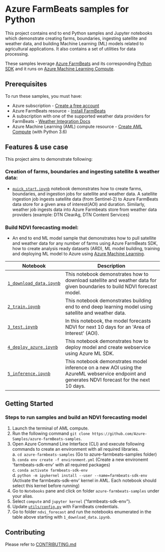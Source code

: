 # Azure FarmBeats samples for Python 

This project contains end to end Python samples and Jupyter notebooks which demonstrate creating farms, boundaries, ingesting satellite and weather data, and building Machine Learning (ML) models related to agricultural applications. It also contains a set of utilities for data processing.

These samples leverage [Azure FarmBeats][product_docs] and its corresponding [Python SDK][azure-agrifood-farming] and it runs on [Azure Machine Learning Compute][aml-compute].

## Prerequisites

To run these samples, you must have:
- Azure subscription - [Create a free account][azure_subscription]
- Azure FarmBeats resource - [Install FarmBeats][install_farmbeats]
- A subscription with one of the supported weather data providers for FarmBeats - [Weather Integration Docs][farmbeats-weather-docs]
- Azure Machine Learning (AML) compute resource - [Create AML Compute][aml-compute-create] (with Python 3.6)

## Features & use case

This project aims to demonstrate following:

### Creation of farms, boundaries and ingesting satellite & weather data:
* [`quick_start.ipynb`](quick_start/quick_start.ipynb) notebook demonstrates how to create farms, boundaries, and ingestion jobs for satellite and weather data. A satellite ingestion job ingests satellite data (from Sentinel-2) to Azure FarmBeats data store for a given area of interest(AOI) and duration. Similarly, weather job ingests data into Azure Farmbeats store from weather data providers (example: DTN ClearAg, DTN Content Services)

### Build NDVI forecasting model:

* An end to end ML model sample that demonstrates how to pull satellite and weather data for any number of farms using Azure FarmBeats SDK, how to create analysis ready datasets (ARD), ML model building, training and deploying ML model to Azure using [Azure Machine Learning][azure-ml].

| Notebook | Description |  
| --- | --- |
| [`1_download_data.ipynb`](ndvi_forecast/1_download_data.ipynb) | This notebook demonstrates how to download satellite and weather data for given boundaries to build NDVI forecast model.|
| [`2_train.ipynb`](ndvi_forecast/2_train.ipynb) | This notebook demonstrates building end to end deep learning model using satellite and weather data.|
| [`3_test.ipynb`](ndvi_forecast/3_test.ipynb) | In this notebook, the model forecasts NDVI for next 10 days for an 'Area of Interest' (AOI).|
| [`4_deploy_azure.ipynb`](ndvi_forecast/4_deploy_azure.ipynb) | This notebook demonstrates how to deploy model and create webservice using Azure ML SDK.|
| [`5_inference.ipynb`](nddvi_forecast/5_inference.ipynb) | This notebook demonstrates model inference on a new AOI using the AzureML webservice endpoint and generates NDVI forecast for the next 10 days.|

## Getting Started


### Steps to run samples and build an NDVI forecasting model
1. Launch the terminal of AML compute.
2. Run the following command `git clone https://github.com/Azure-Samples/azure-farmBeats-samples`.
3. Open Azure Command Line Interface (CLI) and execute following commands to create an environment with all required libraries.
    <br />a. `cd azure-farmbeats-samples` (Go to azure-farmbeats-samples folder)
    <br />b. `conda env create -f environment.yml` (Create a new environemt 'farmbeats-sdk-env' with all required packages)
    <br />c. `conda activate farmbeats-sdk-env`
    <br />d. `python -m ipykernel install --user --name=farmbeats-sdk-env` (Activate the farmbeats-sdk-env' kernel in AML. Each notebook should select this kernel before running)
3. Go to `Notebooks` pane and click on folder `azure-farmbeats-samples` under your alias.
4. Select `compute` and `jupyter kernel` ("farmbeats-sdk-env").
5. Update [`utils/config.py`](ndvi_forecast/utils/config.py) with FarmBeats credentials.
6. Go to folder `ndvi_forecast` and run the notebooks enumerated in the table above starting with `1_download_data.ipynb`.


## Contributing
Please refer to [CONTRIBUTING.md](CONTRIBUTING.md)

<!-- LINKS -->
[aml-compute]:https://docs.microsoft.com/en-us/azure/machine-learning/concept-compute-instance
[aml-compute-create]:https://docs.microsoft.com/en-us/azure/machine-learning/how-to-create-manage-compute-instance?tabs=python#create
[azure-agrifood-farming]:https://pypi.org/project/azure-agrifood-farming/
[azure-ml]:https://azure.microsoft.com/en-in/services/machine-learning/
[azure_subscription]: https://azure.microsoft.com/free/
[farmbeats-weather-docs]: https://aka.ms/FarmBeatsWeatherDocs/
[install_farmbeats]: https://aka.ms/FarmBeatsInstallDocumentationPaaS/
[product_docs]: https://aka.ms/FarmBeatsProductDocumentationPaaS/
